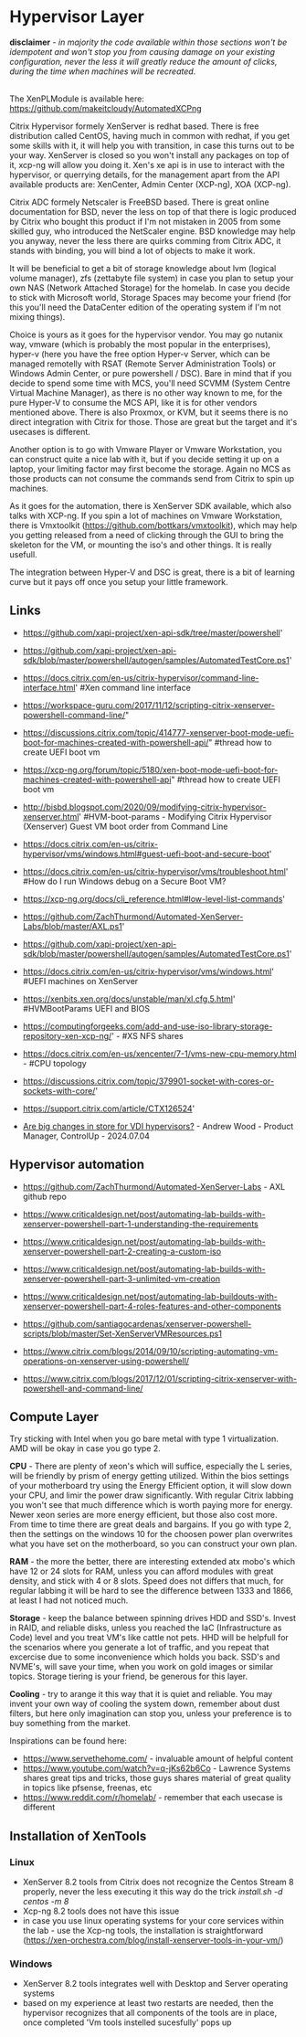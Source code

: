# Hypervisor Layer

**disclaimer** - *in majority the code available within those sections won't be idempotent and won't stop you from causing damage on your existing configuration, never the less it will greatly reduce the amount of clicks, during the time when machines will be recreated*.<br><br>

The XenPLModule is available here: https://github.com/makeitcloudy/AutomatedXCPng

Citrix Hypervisor formely XenServer is redhat based. There is free distribution called CentOS, having much in common with redhat, if you get some skills with it, it will help you with transition, in case this turns out to be your way. XenServer is closed so you won't install any packages on top of it, xcp-ng will allow you doing it. Xen's xe api is in use to interact with the hypervisor, or querrying details, for the management apart from the API available products are: XenCenter, Admin Center (XCP-ng), XOA (XCP-ng).

Citrix ADC formely Netscaler is FreeBSD based. There is great online documentation for BSD, never the less on top of that there is logic produced by Citrix who bought this product if I'm not mistaken in 2005 from some skilled guy, who introduced the NetScaler engine. BSD knowledge may help you anyway, never the less there are quirks comming from Citrix ADC, it stands with binding, you will bind a lot of objects to make it work.

It will be beneficial to get a bit of storage knowledge about lvm (logical volume manager), zfs (zettabyte file system) in case you plan to setup your own NAS (Network Attached Storage) for the homelab. In case you decide to stick with Microsoft world, Storage Spaces may become your friend (for this you'll need the DataCenter edition of the operating system if I'm not mixing things).

Choice is yours as it goes for the hypervisor vendor. You may go nutanix way, vmware (which is probably the most popular in the enterprises), hyper-v (here you have the free option Hyper-v Server, which can be managed remotelly with RSAT (Remote Server Administration Tools) or Windows Admin Center, or pure powershell / DSC). Bare in mind that if you decide to spend some time with MCS, you'll need SCVMM (System Centre Virtual Machine Manager), as there is no other way known to me, for the pure Hyper-V to consume the MCS API, like it is for other vendors mentioned above. There is also Proxmox, or KVM, but it seems there is no direct integration with Citrix for those. Those are great but the target and it's usecases is different.

Another option is to go with Vmware Player or Vmware Workstation, you can construct quite a nice lab with it, but if you decide setting it up on a laptop, your limiting factor may first become the storage. Again no MCS as those products can not consume the commands send from Citrix to spin up machines.

As it goes for the automation, there is XenServer SDK available, which also talks with XCP-ng. If you spin a lot of machines on Vmware Workstation, there is Vmxtoolkit (https://github.com/bottkars/vmxtoolkit), which may help you getting released from a need of clicking through the GUI to bring the skeleton for the VM, or mounting the iso's and other things. It is really usefull.

The integration between Hyper-V and DSC is great, there is a bit of learning curve but it pays off once you setup your little framework.

## Links

* https://github.com/xapi-project/xen-api-sdk/tree/master/powershell'
* https://github.com/xapi-project/xen-api-sdk/blob/master/powershell/autogen/samples/AutomatedTestCore.ps1'
* https://docs.citrix.com/en-us/citrix-hypervisor/command-line-interface.html' #Xen command line interface
* https://workspace-guru.com/2017/11/12/scripting-citrix-xenserver-powershell-command-line/"
* https://discussions.citrix.com/topic/414777-xenserver-boot-mode-uefi-boot-for-machines-created-with-powershell-api/" #thread how to create UEFI boot vm
* https://xcp-ng.org/forum/topic/5180/xen-boot-mode-uefi-boot-for-machines-created-with-powershell-api" #thread how to create UEFI boot vm
* http://bisbd.blogspot.com/2020/09/modifying-citrix-hypervisor-xenserver.html' #HVM-boot-params - Modifying Citrix Hypervisor (Xenserver) Guest VM boot order from Command Line
* https://docs.citrix.com/en-us/citrix-hypervisor/vms/windows.html#guest-uefi-boot-and-secure-boot'
* https://docs.citrix.com/en-us/citrix-hypervisor/vms/troubleshoot.html' #How do I run Windows debug on a Secure Boot VM?
* https://xcp-ng.org/docs/cli_reference.html#low-level-list-commands'
* https://github.com/ZachThurmond/Automated-XenServer-Labs/blob/master/AXL.ps1'
* https://github.com/xapi-project/xen-api-sdk/blob/master/powershell/autogen/samples/AutomatedTestCore.ps1'
* https://docs.citrix.com/en-us/citrix-hypervisor/vms/windows.html' #UEFI machines on XenServer
* https://xenbits.xen.org/docs/unstable/man/xl.cfg.5.html' #HVMBootParams UEFI and BIOS
* https://computingforgeeks.com/add-and-use-iso-library-storage-repository-xen-xcp-ng/' - #XS NFS shares
* https://docs.citrix.com/en-us/xencenter/7-1/vms-new-cpu-memory.html - #CPU topology
* https://discussions.citrix.com/topic/379901-socket-with-cores-or-sockets-with-core/'
* https://support.citrix.com/article/CTX126524'

* [Are big changes in store for VDI hypervisors?](https://www.linkedin.com/pulse/big-changes-store-vdi-hypervisors-andrew-wood-kkq6e/?trackingId=d9P%2ByzsLYTpAaTkP7MzsKQ%3D%3D) - Andrew Wood - Product Manager, ControlUp - 2024.07.04


## Hypervisor automation

* https://github.com/ZachThurmond/Automated-XenServer-Labs - AXL github repo
* https://www.criticaldesign.net/post/automating-lab-builds-with-xenserver-powershell-part-1-understanding-the-requirements
* https://www.criticaldesign.net/post/automating-lab-builds-with-xenserver-powershell-part-2-creating-a-custom-iso
* https://www.criticaldesign.net/post/automating-lab-builds-with-xenserver-powershell-part-3-unlimited-vm-creation
* https://www.criticaldesign.net/post/automating-lab-buildouts-with-xenserver-powershell-part-4-roles-features-and-other-components

* https://github.com/santiagocardenas/xenserver-powershell-scripts/blob/master/Set-XenServerVMResources.ps1
* https://www.citrix.com/blogs/2014/09/10/scripting-automating-vm-operations-on-xenserver-using-powershell/
* https://www.citrix.com/blogs/2017/12/01/scripting-citrix-xenserver-with-powershell-and-command-line/


## Compute Layer

Try sticking with Intel when you go bare metal with type 1 virtualization. AMD will be okay in case you go type 2.

**CPU** - There are plenty of xeon's which will suffice, especially the L series, will be friendly by prism of energy getting utilized.
Within the bios settings of your motherboard try using the Energy Efficient option, it will slow down your CPU, and limir the power draw significantly. With regular Citrix labbing you won't see that much difference which is worth paying more for energy. Newer xeon series are more energy efficient, but those also cost more. From time to time there are great deals and bargains.
If you go with type 2, then the settings on the windows 10 for the choosen power plan overwrites what you have set on the motherboard, so you can construct your own plan.

**RAM** - the more the better, there are interesting extended atx mobo's which have 12 or 24 slots for RAM, unless you can afford modules with great density, and stick with 4 or 8 slots. Speed does not differs that much, for regular labbing it will be hard to see the difference between 1333 and 1866, at least I had not noticed much.

**Storage** - keep the balance between spinning drives HDD and SSD's. Invest in RAID, and reliable disks, unless you reached the IaC (Infrastructure as Code) level and you treat VM's like cattle not pets. HHD will be helpfull for the scenarios where you generate a lot of traffic, and you repeat that excercise due to some inconvenience which holds you back. SSD's and NVME's, will save your time, when you work on gold images or similar topics.
Storage tiering is your friend, be generous for this layer.

**Cooling** - try to arange it this way that it is quiet and reliable. You may invent your own way of cooling the system down, remember about dust filters, but here only imagination can stop you, unless your preference is to buy something from the market.<br>

Inspirations can be found here:

* https://www.servethehome.com/ - invaluable amount of helpful content
* https://www.youtube.com/watch?v=q-jKs62b6Co - Lawrence Systems shares great tips and tricks, those guys shares material of great quality in topics like pfsense, freenas, etc
* https://www.reddit.com/r/homelab/ - remember that each usecase is different

## Installation of XenTools

### Linux

* XenServer 8.2 tools from Citrix does not recognize the Centos Stream 8 properly, never the less executing it this way do the trick *install.sh -d centos -m 8*
* Xcp-ng 8.2 tools does not have this issue
* in case you use linux operating systems for your core services within the lab - use the Xcp-ng tools, the installation is straightforward (https://xen-orchestra.com/blog/install-xenserver-tools-in-your-vm/)

### Windows

* XenServer 8.2 tools integrates well with Desktop and Server operating systems
* based on my experience at least two restarts are needed, then the hypervisor recognizes that all components of the tools are in place, once completed 'Vm tools instelled sucesfully' pops up
